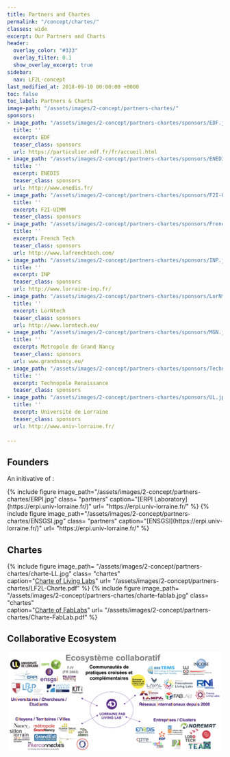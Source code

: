 ```yaml
---
title: Partners and Chartes
permalink: "/concept/chartes/"
classes: wide
excerpt: Our Partners and Charts
header:
  overlay_color: "#333"
  overlay_filter: 0.1
  show_overlay_excerpt: true
sidebar:
  nav: LF2L-concept
last_modified_at: 2018-09-10 00:00:00 +0000
toc: false
toc_label: Partners & Charts
image-path: "/assets/images/2-concept/partners-chartes/"
sponsors:
- image_path: "/assets/images/2-concept/partners-chartes/sponsors/EDF.jpg"
  title: ''
  excerpt: EDF
  teaser_class: sponsors
  url: https://particulier.edf.fr/fr/accueil.html
- image_path: "/assets/images/2-concept/partners-chartes/sponsors/ENEDIS.jpg"
  title: ''
  excerpt: ENEDIS
  teaser_class: sponsors
  url: http://www.enedis.fr/
- image_path: "/assets/images/2-concept/partners-chartes/sponsors/F2I-UIMM.jpg"
  title: ''
  excerpt: F2I-UIMM
  teaser_class: sponsors
- image_path: "/assets/images/2-concept/partners-chartes/sponsors/French-Tech.jpg"
  title: ''
  excerpt: French Tech
  teaser_class: sponsors
  url: http://www.lafrenchtech.com/
- image_path: "/assets/images/2-concept/partners-chartes/sponsors/INP.jpg"
  title: ''
  excerpt: INP
  teaser_class: sponsors
  url: http://www.lorraine-inp.fr/
- image_path: "/assets/images/2-concept/partners-chartes/sponsors/LorNtech.jpg"
  title: ''
  excerpt: LorNtech
  teaser_class: sponsors
  url: http://www.lorntech.eu/
- image_path: "/assets/images/2-concept/partners-chartes/sponsors/MGN.jpg"
  title: ''
  excerpt: Metropole de Grand Nancy
  teaser_class: sponsors
  url: www.grandnancy.eu/
- image_path: "/assets/images/2-concept/partners-chartes/sponsors/Technopole-Renaissance.jpg"
  title: ''
  excerpt: Technopole Renaissance
  teaser_class: sponsors
- image_path: "/assets/images/2-concept/partners-chartes/sponsors/UL.jpg"
  title: ''
  excerpt: Université de Lorraine
  teaser_class: sponsors
  url: http://www.univ-lorraine.fr/

---
```

## Founders

An initivative of :

<div class="flex-center">
{% include figure
image_path="/assets/images/2-concept/partners-chartes/ERPI.jpg"
class= "partners"  
caption="[ERPI Laboratory](https://erpi.univ-lorraine.fr/)"
url= "https://erpi.univ-lorraine.fr/"
%}
{% include figure
image_path="/assets/images/2-concept/partners-chartes/ENSGSI.jpg"
class= "partners"  
caption="[ENSGSI](https://erpi.univ-lorraine.fr/)"
url= "https://erpi.univ-lorraine.fr/"
%}
</div>

## Chartes

<div class="flex-center">

{% include figure
image_path= "/assets/images/2-concept/partners-chartes/charte-LL.jpg"
class= "chartes"  
caption="[Charte of Living Labs](/assets/images/2-concept/partners-chartes/LF2L-Charte.pdf)"
url= "/assets/images/2-concept/partners-chartes/LF2L-Charte.pdf"
%}
{% include figure
image_path= "/assets/images/2-concept/partners-chartes/charte-fablab.jpg"
class= "chartes"  
caption="[Charte of FabLabs](/assets/images/2-concept/partners-chartes/Charte-FabLab.pdf)"
url= "/assets/images/2-concept/partners-chartes/Charte-FabLab.pdf"
%}
</div>

## Collaborative Ecosystem 

![](/uploads/Partenaires-LF2L.png)